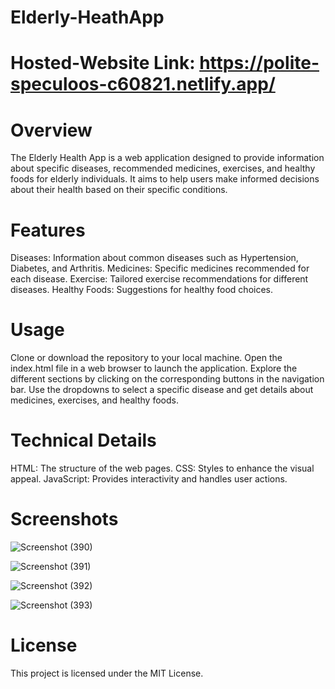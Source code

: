 # Elderly-HeathApp

# Hosted-Website Link: https://polite-speculoos-c60821.netlify.app/

# Overview
The Elderly Health App is a web application designed to provide information about specific diseases, recommended medicines, exercises, and healthy foods for elderly individuals. It aims to help users make informed decisions about their health based on their specific conditions.

# Features

Diseases: Information about common diseases such as Hypertension, Diabetes, and Arthritis.
Medicines: Specific medicines recommended for each disease.
Exercise: Tailored exercise recommendations for different diseases.
Healthy Foods: Suggestions for healthy food choices.

# Usage

Clone or download the repository to your local machine.
Open the index.html file in a web browser to launch the application.
Explore the different sections by clicking on the corresponding buttons in the navigation bar.
Use the dropdowns to select a specific disease and get details about medicines, exercises, and healthy foods.

# Technical Details

HTML: The structure of the web pages.
CSS: Styles to enhance the visual appeal.
JavaScript: Provides interactivity and handles user actions.

# Screenshots

![Screenshot (390)](https://github.com/AbhijeetKrMishra2/Elderly-HeathApp/assets/139151966/8f621253-4b82-474a-ac35-c045cc677ad0)

![Screenshot (391)](https://github.com/AbhijeetKrMishra2/Elderly-HeathApp/assets/139151966/652a05bb-8237-4410-820d-7b69b098c2db)

![Screenshot (392)](https://github.com/AbhijeetKrMishra2/Elderly-HeathApp/assets/139151966/4bf15e3f-24c8-4577-9207-98a1c499e321)

![Screenshot (393)](https://github.com/AbhijeetKrMishra2/Elderly-HeathApp/assets/139151966/054d79ae-21ed-42b1-b23c-976c6e28f0aa)




# License

This project is licensed under the MIT License.

